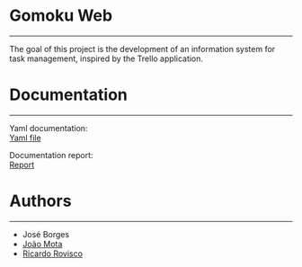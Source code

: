 # Gomoku Web
----
The goal of this project is the development of an information system for task management, inspired by the Trello application.

# Documentation
----
Yaml documentation:\
[Yaml file]([https://github.com/Jose-Borges](https://github.com/Jose-Borges/Task-Manager/blob/master/docs/swagger.yaml))


Documentation report:\
[Report]([https://github.com/Jose-Borges](https://github.com/Jose-Borges/Task-Manager/blob/master/docs/RelatorioLS.pdf))

# Authors
----
- José Borges
- [João Mota](https://github.com/JMota49508)
- [Ricardo Rovisco](https://github.com/Rovisco23)
